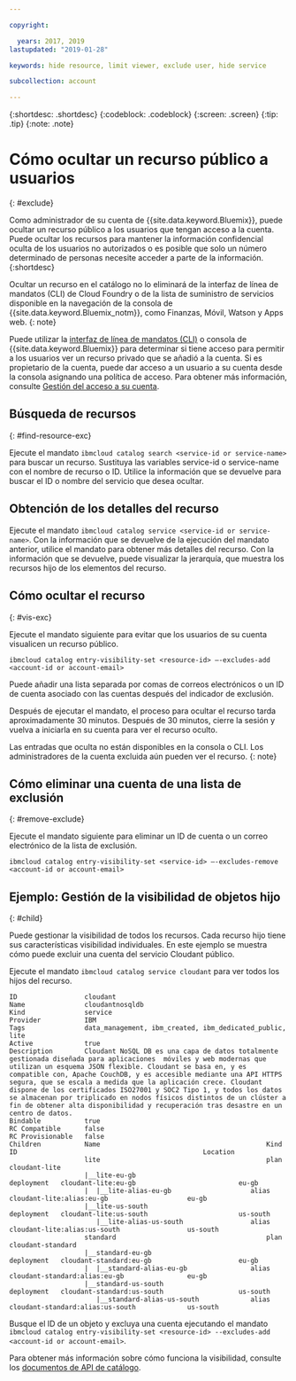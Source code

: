 ```yaml
---

copyright:

  years: 2017, 2019
lastupdated: "2019-01-28"

keywords: hide resource, limit viewer, exclude user, hide service

subcollection: account

---
```


{:shortdesc: .shortdesc}
{:codeblock: .codeblock}
{:screen: .screen}
{:tip: .tip}
{:note: .note}


# Cómo ocultar un recurso público a usuarios
{: #exclude}

Como administrador de su cuenta de {{site.data.keyword.Bluemix}}, puede ocultar un recurso público a los usuarios que tengan acceso a la cuenta. Puede ocultar los recursos para mantener la información confidencial oculta de los usuarios no autorizados o es posible que solo un número determinado de personas necesite acceder a parte de la información.
{:shortdesc}

Ocultar un recurso en el catálogo no lo eliminará de la interfaz de línea de mandatos (CLI) de Cloud Foundry o de la lista de suministro de servicios disponible en la navegación de la consola de {{site.data.keyword.Bluemix_notm}}, como Finanzas, Móvil, Watson y Apps web.
{: note}

Puede utilizar la [interfaz de línea de mandatos (CLI)](/docs/cli/reference/ibmcloud?topic=cloud-cli-ibmcloud_cli) o consola de {{site.data.keyword.Bluemix}} para determinar si tiene acceso para permitir a los usuarios ver un recurso privado que se añadió a la cuenta. Si es propietario de la cuenta, puede dar acceso a un usuario a su cuenta desde la consola asignando una política de acceso. Para obtener más información, consulte [Gestión del acceso a su cuenta](/docs/account?topic=account-find-access).

## Búsqueda de recursos
{: #find-resource-exc}

Ejecute el mandato `ibmcloud catalog search <service-id or service-name>` para buscar un recurso. Sustituya las variables service-id o service-name con el nombre de recurso o ID. Utilice la información que se devuelve para buscar el ID o nombre del servicio que desea ocultar.

## Obtención de los detalles del recurso

Ejecute el mandato `ibmcloud catalog service <service-id or service-name>`. Con la información que se devuelve de la ejecución del mandato anterior, utilice el mandato para obtener más detalles del recurso. Con la información que se devuelve, puede visualizar la jerarquía, que muestra los recursos hijo de los elementos del recurso.

## Cómo ocultar el recurso
{: #vis-exc}

Ejecute el mandato siguiente para evitar que los usuarios de su cuenta visualicen un recurso público.

`ibmcloud catalog entry-visibility-set <resource-id> —-excludes-add <account-id or account-email>`

Puede añadir una lista separada por comas de correos electrónicos o un ID de cuenta asociado con las cuentas después del indicador de exclusión.

Después de ejecutar el mandato, el proceso para ocultar el recurso tarda aproximadamente 30 minutos. Después de 30 minutos, cierre la sesión y vuelva a iniciarla en su cuenta para ver el recurso oculto.

Las entradas que oculta no están disponibles en la consola o CLI. Los administradores de la cuenta excluida aún pueden ver el recurso.
{: note}

## Cómo eliminar una cuenta de una lista de exclusión
{: #remove-exclude}

Ejecute el mandato siguiente para eliminar un ID de cuenta o un correo electrónico de la lista de exclusión.

`ibmcloud catalog entry-visibility-set <service-id> —-excludes-remove <account-id or account-email>`


## Ejemplo: Gestión de la visibilidad de objetos hijo
{: #child}

Puede gestionar la visibilidad de todos los recursos. Cada recurso hijo tiene sus características visibilidad individuales. En este ejemplo se muestra cómo puede excluir una cuenta del servicio Cloudant público.

Ejecute el mandato `ibmcloud catalog service cloudant` para ver todos los hijos del recurso.

```
ID                 cloudant
Name               cloudantnosqldb
Kind               service
Provider           IBM
Tags               data_management, ibm_created, ibm_dedicated_public, lite
Active             true
Description        Cloudant NoSQL DB es una capa de datos totalmente gestionada diseñada para aplicaciones  móviles y web modernas que utilizan un esquema JSON flexible. Cloudant se basa en, y es compatible con, Apache CouchDB, y es accesible mediante una API HTTPS segura, que se escala a medida que la aplicación crece. Cloudant dispone de los certificados ISO27001 y SOC2 Tipo 1, y todos los datos se almacenan por triplicado en nodos físicos distintos de un clúster a fin de obtener alta disponibilidad y recuperación tras desastre en un centro de datos.
Bindable           true
RC Compatible      false
RC Provisionable   false
Children           Name                                          Kind         ID                                               Location
                   lite                                          plan         cloudant-lite
                   |__lite-eu-gb                             deployment   cloudant-lite:eu-gb                          eu-gb
                   |  |__lite-alias-eu-gb                    alias        cloudant-lite:alias:eu-gb                    eu-gb
                   |__lite-us-south                          deployment   cloudant-lite:us-south                       us-south
                      |__lite-alias-us-south                 alias        cloudant-lite:alias:us-south                 us-south
                   standard                                      plan         cloudant-standard
                   |__standard-eu-gb                         deployment   cloudant-standard:eu-gb                      eu-gb
                   |  |__standard-alias-eu-gb                alias        cloudant-standard:alias:eu-gb                eu-gb
                   |__standard-us-south                      deployment   cloudant-standard:us-south                   us-south
                      |__standard-alias-us-south             alias        cloudant-standard:alias:us-south             us-south
```

Busque el ID de un objeto y excluya una cuenta ejecutando el mandato `ibmcloud catalog entry-visibility-set <resource-id> --excludes-add <account-id or account-email>`.

Para obtener más información sobre cómo funciona la visibilidad, consulte los [documentos de API de catálogo](https://{DomainName}/apidocs/globalcatalog).
